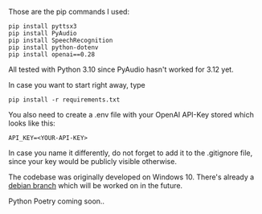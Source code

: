 Those are the pip commands I used:

```
pip install pyttsx3
pip install PyAudio
pip install SpeechRecognition 
pip install python-dotenv
pip install openai==0.28
```

All tested with Python 3.10 since PyAudio hasn't worked for 3.12 yet.


In case you want to start right away, type

```
pip install -r requirements.txt
```

You also need to create a .env file with your OpenAI API-Key stored which looks like this:

```
API_KEY=<YOUR-API-KEY>
```

In case you name it differently, do not forget to add it to the .gitignore file, since your key would be publicly visible otherwise.

The codebase was originally developed on Windows 10. There's already a [debian branch](https://github.com/Daenariz/voicegpt/tree/feature/debian) which will be worked on in the future.


Python Poetry coming soon..
